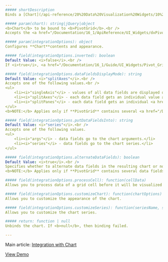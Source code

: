 ```yaml
---
##### shortDescription
Binds a [Chart](/api-reference/20%20Data%20Visualization%20Widgets/10%20dxChart '/Documentation/ApiReference/Data_Visualization_Widgets/dxChart/') to the **PivotGrid**.

##### param(chart): string|jQuery|object
<b>Chart</b> to be bound to <b>PivotGrid</b>.<br />
Accepts the <a href="/Documentation/16_1/ApiReference/UI_Widgets/dxPivotGrid/Methods/#instance">instance</a>, <a href="http://api.jquery.com/Types/#jQuery">jQuery element</a> or <a href="https://api.jquery.com/category/selectors/">selector</a> of <b>Chart</b>'s container.

##### param(integrationOptions): object
Configures **Chart**contents and appearance.

##### field(integrationOptions.inverted): boolean
Default Value: <i>false</i>.<br />
If <i>true</i>, <a href="/Documentation/16_1/Guide/UI_Widgets/Pivot_Grid/Visual_Elements/#Headers">row field</a> values go to the <a href="/Documentation/16_1/Guide/Data_Visualization/Charts/Chart_Elements/#Axes/Argument_Axis">chart arguments</a> and <a href="/Documentation/16_1/Guide/UI_Widgets/Pivot_Grid/Visual_Elements/#Headers">column field</a> values form <a href="/Documentation/16_1/Guide/Data_Visualization/Charts/Chart_Elements/#Series">series</a>. If <i>false</i> - vice versa.

##### field(integrationOptions.dataFieldsDisplayMode): string
Default Value: <i>"splitAxes"</i>.<br />
Accepts one of the following values.<br />
<ul>
    <li><i>"singleAxis"</i> - values of all data fields are displayed on a single <a href="/Documentation/16_1/Guide/Data_Visualization/Charts/Chart_Elements/#Axes/Value_Axis">value axis</a>.</li>
    <li><i>"splitAxes"</i> - each data field gets an individual value axis. Applies only if <b>putDataFieldsInto</b> is <i>"series"</i>.</li>
    <li><i>"splitPanes"</i> - each data field gets an individual <a href="/Documentation/16_1/Guide/Data_Visualization/Charts/Chart_Elements/#Panes">pane</a>. Applies only if <b>putDataFieldsInto</b> is <i>"series"</i>.</li>
</ul>
<b>NOTE:</b> Applies only if **PivotGrid** contains several <a href="/Documentation/16_1/Guide/UI_Widgets/Pivot_Grid/Fields_and_Areas/#Fields">data fields</a>.

##### field(integrationOptions.putDataFieldsInto): string
Default Value: <i>"series"</i>.<br />
Accepts one of the following values.
<ul>
    <li><i>"args"</i> - data fields go to the chart arguments.</li>
    <li><i>"series"</i> - data fields go to the chart series.</li>
</ul>

##### field(integrationOptions.alternateDataFields): boolean
Default Value: <i>true</i>.<br />
Specifies whether to alternate data fields in the resulting chart or not.<br />
<b>NOTE:</b> Applies only if **PivotGrid** contains several data fields.

##### field(integrationOptions.processCell): function(cellData)
Allows you to process data of a grid cell before it will be visualized by the chart.

##### field(integrationOptions.customizeChart): function(chartOptions)
Allows you to customize the appearance of the chart.

##### field(integrationOptions.customizeSeries): function(seriesName, seriesOptions)
Allows you to customize the chart series.

##### return: function | null
Unbinds the chart. If <b>null</b>, then binding failed.

---
```

Main article: [Integration with Chart](/concepts/10%20UI%20Widgets/71%20Pivot%20Grid/150%20Integration%20with%20Chart/10%20Integration%20with%20Chart.md '/Documentation/Guide/UI_Widgets/Pivot_Grid/Integration_with_Chart/')

<a href="/Demos/WidgetsGallery/Demo/PivotGrid/ChartIntegration/jQuery/Light/" class="button orange small fix-width-155" target="_blank">View Demo</a>